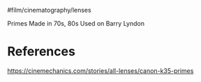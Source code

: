 #film/cinematography/lenses

Primes
Made in 70s, 80s
Used on Barry Lyndon

# References
https://cinemechanics.com/stories/all-lenses/canon-k35-primes